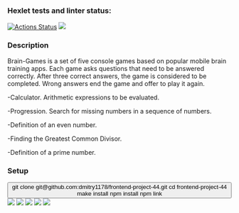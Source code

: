 ### Hexlet tests and linter status:
[![Actions Status](https://github.com/SashaTolkodubova/frontend-project-44/workflows/hexlet-check/badge.svg)](https://github.com/SashaTolkodubova/frontend-project-44/actions)
<a href="https://codeclimate.com/github/SashaTolkodubova/frontend-project-4444/maintainability"><img src="https://api.codeclimate.com/v1/badges/ad9a72da1f33b69fb866/maintainability" /></a>
<h3>Description</h3>
<p>Brain-Games is a set of five console games based on popular mobile brain training apps. Each game asks questions that need to be answered correctly. After three correct answers, the game is considered to be completed. Wrong answers end the game and offer to play it again.</p>
<p>-Calculator. Arithmetic expressions to be evaluated.</p>
<p>-Progression. Search for missing numbers in a sequence of numbers.</p>
<p>-Definition of an even number.</p>
<p>-Finding the Greatest Common Divisor.</p>
<p>-Definition of a prime number.</p>
<h3>Setup</h3>
<button>git clone git@github.com:dmitry1178/frontend-project-44.git
cd frontend-project-44
make install
npm install
npm link</button>
<a href="https://asciinema.org/a/nnabWYBcNY9ZNByEVTBbVM83l" target="_blank"><img src="https://asciinema.org/a/nnabWYBcNY9ZNByEVTBbVM83l.svg" /></a>
<a href="https://asciinema.org/a/5hSqMZLqsTaJot651Dy7VRKdc" target="_blank"><img src="https://asciinema.org/a/5hSqMZLqsTaJot651Dy7VRKdc.svg" /></a>
<a href="https://asciinema.org/a/EqCg1ZYiAw1bzuj7gjlD8gewO" target="_blank"><img src="https://asciinema.org/a/EqCg1ZYiAw1bzuj7gjlD8gewO.svg" /></a>
<a href="https://asciinema.org/a/QVbEGL6I6EcFpBy5l4jojG0oX" target="_blank"><img src="https://asciinema.org/a/QVbEGL6I6EcFpBy5l4jojG0oX.svg" /></a>
<a href="https://asciinema.org/a/0lSBuxz5o8qW4B0HLkUZdMEhV" target="_blank"><img src="https://asciinema.org/a/0lSBuxz5o8qW4B0HLkUZdMEhV.svg" /></a>